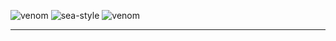 ![venom](https://capsule-render.vercel.app/api?type=venom&height=200&text=I%20am%20Frontend-Developer&fontSize=70&color=0:8871e5,100:b678c4&stroke=b678c4)
![sea-style](https://capsule-render.vercel.app/api?type=venom&height=200&text=I%20am%20Frontend-Developer&fontSize=70&color=gradient&gradient=0:0077be,100:0099cc&stroke=0077be)
![venom](https://capsule-render.vercel.app/api?type=venom&height=200&text=Frontend&fontSize=70&color=gradient&gradient=0:000080,100:0000FF&stroke=0000FF&fontColor=FFFFFF)

<hr/>

<!--
**SeokHoChoi/SeokHoChoi** is a ✨ _special_ ✨ repository because its `README.md` (this file) appears on your GitHub profile.

Here are some ideas to get you started:

- 🔭 I’m currently working on ...
- 🌱 I’m currently learning ...
- 👯 I’m looking to collaborate on ...
- 🤔 I’m looking for help with ...
- 💬 Ask me about ...
- 📫 How to reach me: ...
- 😄 Pronouns: ...
- ⚡ Fun fact: ...
-->
